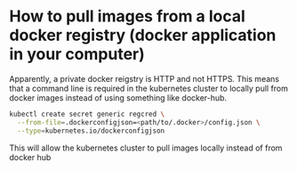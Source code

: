 # How to pull images from a local docker registry (docker application in your computer)
Apparently, a private docker reigstry is HTTP and not HTTPS. This means that a command line is required in the
kubernetes cluster to locally pull from docker images instead of using something like docker-hub.
```bash
kubectl create secret generic regcred \
  --from-file=.dockerconfigjson=<path/to/.docker>/config.json \
  --type=kubernetes.io/dockerconfigjson
```
This will allow the kubernetes cluster to pull images locally instead of from docker hub
